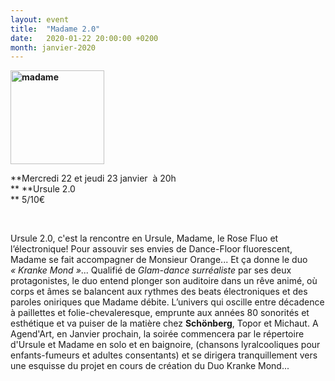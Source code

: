 ```yaml
---
layout: event
title:  "Madame 2.0"
date:   2020-01-22 20:00:00 +0200
month: janvier-2020
---
```

**<img class=" size-thumbnail wp-image-7266 alignleft" src="http://localhost/wpagendarts/wp-content/uploads/2019/11/madame.jpg?w=150" alt="madame" width="150" height="150" srcset="http://localhost/wpagendarts/wp-content/uploads/2019/11/madame.jpg 2069w, http://localhost/wpagendarts/wp-content/uploads/2019/11/madame-300x300.jpg 300w, http://localhost/wpagendarts/wp-content/uploads/2019/11/madame-1024x1024.jpg 1024w, http://localhost/wpagendarts/wp-content/uploads/2019/11/madame-150x150.jpg 150w, http://localhost/wpagendarts/wp-content/uploads/2019/11/madame-768x768.jpg 768w, http://localhost/wpagendarts/wp-content/uploads/2019/11/madame-1536x1536.jpg 1536w, http://localhost/wpagendarts/wp-content/uploads/2019/11/madame-2048x2048.jpg 2048w, http://localhost/wpagendarts/wp-content/uploads/2019/11/madame-1200x1200.jpg 1200w, http://localhost/wpagendarts/wp-content/uploads/2019/11/madame-1980x1980.jpg 1980w" sizes="(max-width: 150px) 100vw, 150px" />**

**Mercredi 22 et jeudi 23 janvier  à 20h  
** **Ursule 2.0  
** <span style="font-weight:400;">5/10€</span>

&nbsp;

<span style="font-weight:400;">Ursule 2.0, c'est la rencontre en Ursule, Madame, le Rose Fluo et l’électronique! Pour assouvir ses envies de Dance-Floor fluorescent, Madame se fait accompagner de Monsieur Orange... Et ça donne le duo </span>_<span style="font-weight:400;">« Kranke Mond »</span>_<span style="font-weight:400;">... Qualifié de </span>_<span style="font-weight:400;">Glam-dance surréaliste</span>_ <span style="font-weight:400;">par ses deux protagonistes, le duo entend plonger son auditoire dans un rêve animé, où corps et âmes se balancent aux rythmes des beats électroniques et des paroles oniriques que Madame débite. L’univers qui oscille entre décadence à paillettes et folie-chevaleresque, emprunte aux années 80 sonorités et esthétique et va puiser de la matière chez </span>**Schönberg**<span style="font-weight:400;">, Topor et Michaut. A Agend'Art, en Janvier prochain, la soirée commencera par le répertoire d'Ursule et Madame en solo et en baignoire, (chansons lyralcooliques pour enfants-fumeurs et adultes consentants) et se dirigera tranquillement vers une esquisse du projet en cours de création du Duo Kranke Mond...</span>